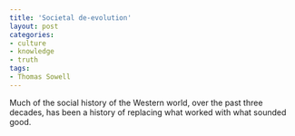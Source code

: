 ```yaml
---
title: 'Societal de-evolution'
layout: post
categories:
- culture
- knowledge
- truth
tags:
- Thomas Sowell
---
```


Much of the social history of the Western world, over the past three decades, has been a history of replacing what worked with what sounded good.